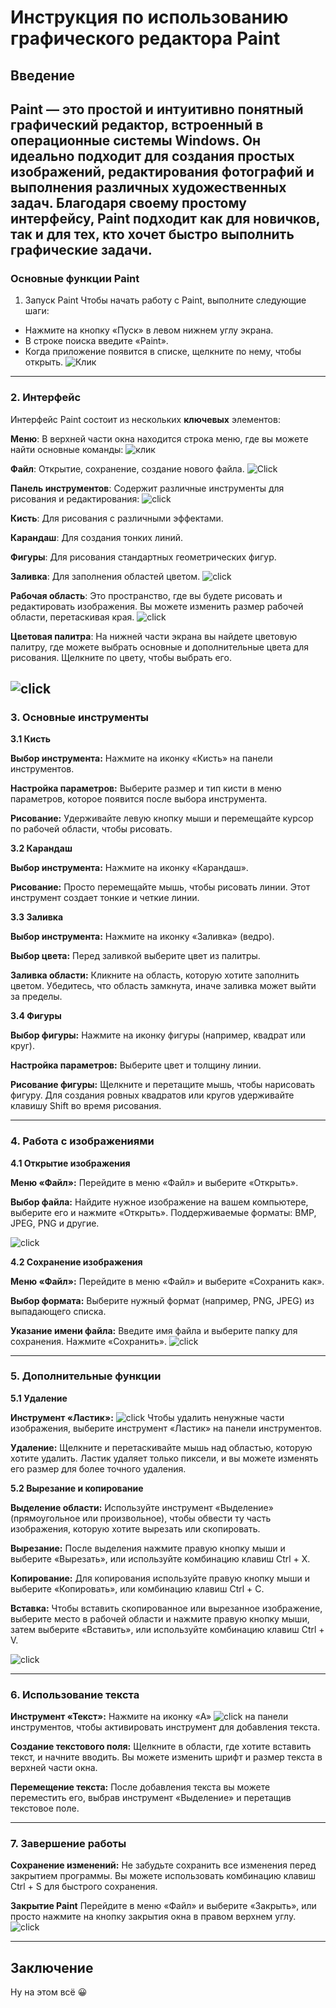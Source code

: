 # Инструкция по использованию графического редактора Paint
## Введение
**Paint**  — это простой и интуитивно понятный графический редактор, встроенный в операционные системы Windows. Он идеально подходит для создания простых изображений, редактирования фотографий и выполнения различных художественных задач. Благодаря своему простому интерфейсу, Paint подходит как для новичков, так и для тех, кто хочет быстро выполнить графические задачи.
--- 

### Основные функции Paint
1. Запуск Paint
Чтобы начать работу с Paint, выполните следующие шаги:

+  Нажмите на кнопку «Пуск» в левом нижнем углу экрана.
+  В строке поиска введите «Paint».
+  Когда приложение появится в списке, щелкните по нему, чтобы открыть.
   ![Клик](https://github.com/IvanVolkogonov/md-test2-/blob/main/%D0%9C%D0%B5%D0%BD%D1%8E%20%D0%BF%D1%83%D1%81%D0%BA%20paint.png)
---
### 2. Интерфейс
Интерфейс Paint состоит из нескольких **ключевых** элементов:

**Меню**: В верхней части окна находится строка меню, где вы можете найти основные команды:
   ![клик](https://github.com/IvanVolkogonov/md-test2-/blob/main/Menu.png)

**Файл**: Открытие, сохранение, создание нового файла.
![Click](https://github.com/IvanVolkogonov/md-test2-/blob/main/file.png)


**Панель инструментов**: Содержит различные инструменты для рисования и редактирования:
![click](https://github.com/IvanVolkogonov/md-test2-/blob/main/Kisti.png)

**Кисть**: Для рисования с различными эффектами.

**Карандаш**: Для создания тонких линий.

**Фигуры**: Для рисования стандартных геометрических фигур.



**Заливка**: Для заполнения областей цветом. ![click](https://github.com/IvanVolkogonov/md-test2-/blob/main/zalivka.png)

**Рабочая область**: Это пространство, где вы будете рисовать и редактировать изображения. Вы можете изменить размер рабочей области, перетаскивая края.
![click](https://github.com/IvanVolkogonov/md-test2-/blob/main/rab.png)

**Цветовая палитра**: На нижней части экрана вы найдете цветовую палитру, где можете выбрать основные и дополнительные цвета для рисования. Щелкните по цвету, чтобы выбрать его.

![click](https://github.com/IvanVolkogonov/md-test2-/blob/main/cveta.png)
---
### **3. Основные инструменты**

**3.1 Кисть**

**Выбор инструмента:** Нажмите на иконку «Кисть» на панели инструментов.

**Настройка параметров:** Выберите размер и тип кисти в меню параметров, которое появится после выбора инструмента.

**Рисование:** Удерживайте левую кнопку мыши и перемещайте курсор по рабочей области, чтобы рисовать.


**3.2 Карандаш**


**Выбор инструмента:** Нажмите на иконку «Карандаш».

**Рисование:** Просто перемещайте мышь, чтобы рисовать линии. Этот инструмент создает тонкие и четкие линии.

**3.3 Заливка**

**Выбор инструмента:** Нажмите на иконку «Заливка» (ведро).

**Выбор цвета:** Перед заливкой выберите цвет из палитры.

**Заливка области:** Кликните на область, которую хотите заполнить цветом. Убедитесь, что область замкнута, иначе заливка может выйти за пределы.

**3.4 Фигуры**

**Выбор фигуры:** Нажмите на иконку фигуры (например, квадрат или круг).

**Настройка параметров:** Выберите цвет и толщину линии.

**Рисование фигуры:** Щелкните и перетащите мышь, чтобы нарисовать фигуру. Для создания ровных квадратов или кругов удерживайте клавишу Shift во время рисования.

---
### **4. Работа с изображениями**

**4.1 Открытие изображения** 

**Меню «Файл»:** Перейдите в меню «Файл» и выберите «Открыть».

**Выбор файла:** Найдите нужное изображение на вашем компьютере, выберите его и нажмите «Открыть». Поддерживаемые форматы: BMP, JPEG, PNG и другие.

![click](https://github.com/IvanVolkogonov/md-test2-/blob/main/open.png)

**4.2 Сохранение изображения**

**Меню «Файл»:** Перейдите в меню «Файл» и выберите «Сохранить как».

**Выбор формата:** Выберите нужный формат (например, PNG, JPEG) из выпадающего списка.

**Указание имени файла:** Введите имя файла и выберите папку для сохранения. Нажмите «Сохранить».
![click](https://github.com/IvanVolkogonov/md-test2-/blob/main/Save.png)

---
### **5. Дополнительные функции**

**5.1 Удаление**

**Инструмент «Ластик»:** ![click](https://github.com/IvanVolkogonov/md-test2-/blob/main/Lastik.png) Чтобы удалить ненужные части изображения, выберите инструмент «Ластик» на панели инструментов.

**Удаление:** Щелкните и перетаскивайте мышь над областью, которую хотите удалить. Ластик удаляет только пиксели, и вы можете изменять его размер для более точного удаления.

**5.2 Вырезание и копирование**

**Выделение области:** Используйте инструмент «Выделение» (прямоугольное или произвольное), чтобы обвести ту часть изображения, которую хотите вырезать или скопировать.

**Вырезание:** После выделения нажмите правую кнопку мыши и выберите «Вырезать», или используйте комбинацию клавиш Ctrl + X.

**Копирование:** Для копирования используйте правую кнопку мыши и выберите «Копировать», или комбинацию клавиш Ctrl + C.

**Вставка:** Чтобы вставить скопированное или вырезанное изображение, выберите место в рабочей области и нажмите правую кнопку мыши, затем выберите «Вставить», или используйте комбинацию клавиш Ctrl + V.

![click](https://github.com/IvanVolkogonov/md-test2-/blob/main/videlenie.png)

---
### **6. Использование текста**

**Инструмент «Текст»:** Нажмите на иконку «A» ![click](https://github.com/IvanVolkogonov/md-test2-/blob/main/vstavka_text.png) на панели инструментов, чтобы активировать инструмент для добавления текста.

**Создание текстового поля:** Щелкните в области, где хотите вставить текст, и начните вводить. Вы можете изменить шрифт и размер текста в верхней части окна.

**Перемещение текста:** После добавления текста вы можете переместить его, выбрав инструмент «Выделение» и перетащив текстовое поле.

---
### **7. Завершение работы**

**Сохранение изменений:** Не забудьте сохранить все изменения перед закрытием программы. Вы можете использовать комбинацию клавиш Ctrl + S для быстрого сохранения.

**Закрытие Paint** Перейдите в меню «Файл» и выберите «Закрыть», или просто нажмите на кнопку закрытия окна в правом верхнем углу.
![click](https://github.com/IvanVolkogonov/md-test2-/blob/main/exit.png)

---
## Заключение
Ну на этом всё 😀

